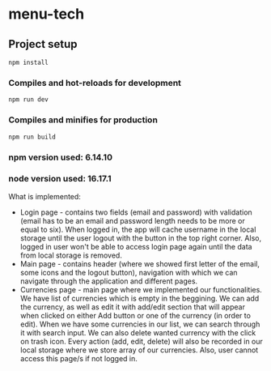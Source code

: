 # menu-tech

## Project setup
```
npm install
```

### Compiles and hot-reloads for development
```
npm run dev
```

### Compiles and minifies for production
```
npm run build
```
### npm version used: 6.14.10 
### node version used: 16.17.1

What is implemented: 
- Login page - contains two fields (email and password) with validation (email has to be an email and password length needs to be more or equal to six). When logged in, the app will cache username in the local storage until the user logout with the button in the top right corner. Also, logged in user won't be able to access login page again until the data from local storage is removed.
- Main page - contains header (where we showed first letter of the email, some icons and the logout button), navigation with which we can navigate through the application and different pages.
- Currencies page - main page where we implemented our functionalities. We have list of currencies which is empty in the beggining. We can add the currency, as well as edit it with add/edit section that will appear when clicked on either Add button or one of the currency (in order to edit). When we have some currencies in our list, we can search through it with search input. We can also delete wanted currency with the click on trash icon. Every action (add, edit, delete) will also be recorded in our local storage where we store array of our currencies. Also, user cannot access this page/s if not logged in.

